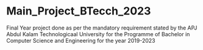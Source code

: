 # Main_Project_BTecch_2023
Final Year project done as per the mandatory requirement stated by the APJ Abdul Kalam Technologicaal University for the Programme of Bachelor in Computer Science and Engineering for the year 2019-2023

